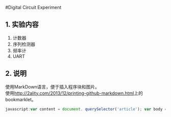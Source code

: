 #Digital Circuit Experiment
## 1. 实验内容
1. 计数器
2. 序列检测器
3. 频率计
4. UART

## 2. 说明
使用MarkDown语言，便于插入程序块和图片。  
使用<http://2ality.com/2013/12/printing-github-markdown.html>上的bookmarklet。  
```javascript
javascript:var content = document. querySelector('article'); var body = document.querySelector('body'); body.innerHTML = ''; body.appendChild(content);
```